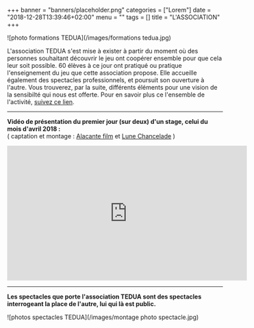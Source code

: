 +++
banner = "banners/placeholder.png"
categories = ["Lorem"]
date = "2018-12-28T13:39:46+02:00"
menu = ""
tags = []
title = "L'ASSOCIATION"
+++


![photo formations TEDUA](/images/formations tedua.jpg)

L'association TEDUA s'est mise à exister à partir du moment où des personnes souhaitant découvrir le jeu ont coopérer ensemble pour que cela leur soit possible. 60 élèves à ce jour ont pratiqué ou pratique l'enseignement du jeu que cette association propose. Elle accueille également des spectacles professionnels, et poursuit son ouverture à l'autre.
Vous trouverez, par la suite, différents éléments pour une vision de la sensibilté qui nous est offerte. Pour en savoir plus ce l'ensemble de l'activité, [suivez ce lien](https://www.associa-tedua.fr).

---

**Vidéo de présentation du premier jour (sur deux) d'un stage, celui du mois d'avril 2018 :**<br>( captation et montage : [Alacante film](https://www.alacantefilm.fr/) et [Lune Chancelade](https://www.instagram.com/lunedelachance_alacantefilm/) )

<iframe width="560" height="315" src="https://www.youtube.com/embed/XrEOK27KugE" frameborder="0" allow="accelerometer; autoplay; encrypted-media; gyroscope; picture-in-picture" allowfullscreen></iframe>

---

**Les spectacles que porte l'association TEDUA sont des spectacles interrogeant la place de l'autre, lui qui là est public.**

![photos spectacles TEDUA](/images/montage photo spectacle.jpg)
